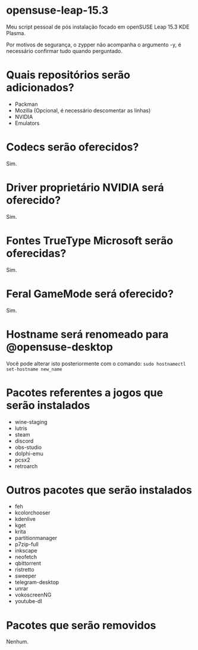 # opensuse-leap-15.3

Meu script pessoal de pós instalação focado em openSUSE Leap 15.3 KDE Plasma.

Por motivos de segurança, o zypper não acompanha o argumento -y, é necessário confirmar tudo quando perguntado.

# Quais repositórios serão adicionados?
- Packman
- Mozilla (Opcional, é necessário descomentar as linhas)
- NVIDIA
- Emulators

# Codecs serão oferecidos?
Sim.

# Driver proprietário NVIDIA será oferecido?
Sim.

# Fontes TrueType Microsoft serão oferecidas?
Sim.

# Feral GameMode será oferecido?
Sim.

# Hostname será renomeado para @opensuse-desktop
Você pode alterar isto posteriormente com o comando: `sudo hostnamectl set-hostname new_name`

# Pacotes referentes a jogos que serão instalados
- wine-staging
- lutris
- steam
- discord
- obs-studio
- dolphi-emu
- pcsx2
- retroarch

# Outros pacotes que serão instalados
- feh
- kcolorchooser
- kdenlive
- kget
- krita
- partitionmanager
- p7zip-full
- inkscape
- neofetch
- qbittorrent
- ristretto
- sweeper
- telegram-desktop
- unrar
- vokoscreenNG
- youtube-dl

# Pacotes que serão removidos
Nenhum.
